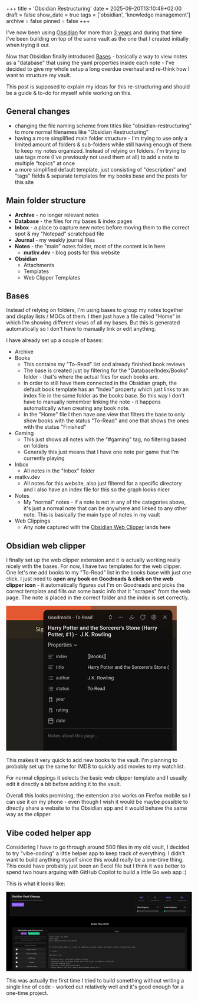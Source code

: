 +++
title = 'Obsidian Restructuring'
date = 2025-09-20T13:10:49+02:00
draft = false
show_date = true
tags = ['obsidian', 'knowledge management']
archive = false
pinned = false
+++

I've now been using [Obsidian](https://obsidian.md) for more than [3 years](https://matkv.dev/trying-out-obsidian/) and during that time I've been building on top of the same vault as the one that I created initially when trying it out.

Now that Obsidian finally introduced [Bases](https://help.obsidian.md/bases) - basically a way to view notes as a "database" that using the yaml properties inside each note - I've decided to give my whole setup a long overdue overhaul and re-think how I want to structure my vault.

This post is supposed to explain my ideas for this re-structuring and should be a guide & to-do for myself while working on this.

## General changes

- changing the file naming scheme from titles like "obsidian-restructuring" to more normal filenames like "Obsidian Restructuring"
- having a more simplified main folder structure - I'm trying to use only a limited amount of folders & sub-folders while still having enough of them to keep my notes organized. Instead of relying on folders, I'm trying to use tags more (I've previously not used them at all) to add a note to multiple "topics" at once
- a more simplified default template, just consisting of "description" and "tags" fields & separate templates for my books base and the posts for this site
## Main folder structure

- **Archive** - no longer relevant notes
- **Database** - the files for my bases & index pages
- **Inbox** - a place to capture new notes before moving them to the correct spot & my "Notepad" scratchpad file
- **Journal** - my weekly journal files
- **Notes** - the "main" notes folder, most of the content is in here
	- **matkv.dev** - blog posts for this website
- **Obsidian**
	- Attachments
	- Templates
	- Web Clipper Templates
## Bases

Instead of relying on folders, I'm using bases to group my notes together and display lists / MOCs of them. I then just have a file called "Home" in which I'm showing different views of all my bases. But this is generated automatically so I don't have to manually link or edit anything.

I have already set up a couple of bases:

- Archive
- Books
	- This contains my "To-Read" list and already finished book reviews
	- The base is created just by filtering for the "Database/Index/Books" folder - that's where the actual files for each books are.
	- In order to still have them connected in the Obsidian graph, the default book template has an "Index" property which just links to an index file in the same folder as the books base. So this way I don't have to manually remember linking the note - it happens automatically when creating any book note.
	- In the "Home" file I then have one view that filters the base to only show books with the status "To-Read" and one that shows the ones with the status "Finished"
- Gaming
	- This just shows all notes with the "#gaming" tag, no filtering based on folders
	- Generally this just means that I have one note per game that I'm currently playing
- Inbox
	- All notes in the "Inbox" folder
- matkv.dev
	- All notes for this website, also just filtered for a specific directory and I also have an index file for this so the graph looks nicer
- Notes
	- My "normal" notes - if a note is not in any of the categories above, it's just a normal note that can be anywhere and linked to any other note. This is basically the main type of notes in my vault
- Web Clippings
	- Any note captured with the [Obsidian Web Clipper](https://obsidian.md/clipper) lands here

## Obsidian web clipper

I finally set up the web clipper extension and it is actually working really nicely with the bases. For now, I have two templates for the web clipper. One let's me add books to my "To-Read" list in the books base with just one click. I just need to **open any book on Goodreads & click on the web clipper icon** - it automatically figures out I'm on Goodreads and picks the correct template and fills out some basic info that it "scrapes" from the web page. The note is placed in the correct folder and the index is set correctly.

![Obsidian Web Clipper Goodreads](./obsidian-web-clipper-goodreads-screenshot.png)

This makes it very quick to add new books to the vault. I'm planning to probably set up the same for IMDB to quickly add movies to my watchlist.

For normal clippings it selects the basic web clipper template and I usually edit it directly a bit before adding it to the vault.

Overall this looks promising, the extension also works on Firefox mobile so I can use it on my phone - even though I wish it would be maybe possible to directly share a website to the Obsidian app and it would behave the same way as the clipper.

## Vibe coded helper app

Considering I have to go through around 500 files in my old vault, I decided to try "vibe-coding" a little helper app to keep track of everything. I didn't want to build anything myself since this would really be a one-time thing. This could have probably just been an Excel file but I think it was better to spend two hours arguing with GitHub Copilot to build a little Go web app :) 

This is what it looks like:

![Vibe coded Obsidian helper app](./vibe-coded-obsidian-helper-app.png)

This was actually the first time I tried to build something without writing a single line of code - worked out relatively well and it's good enough for a one-time project. 